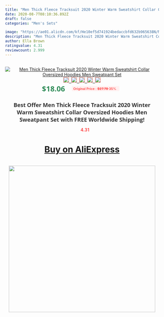 ```yaml
---
title: "Men Thick Fleece Tracksuit 2020 Winter Warm Sweatshirt Collar Oversized Hoodies Men Sweatpant Set"
date: 2020-08-7T08:10:36.892Z
draft: false
categories: "Men's Sets"

image: "https://ae01.alicdn.com/kf/He10ef5d741924bedaccbfd632b965638N/Men-Thick-Fleece-Tracksuit-2020-Winter-Warm-Sweatshirt-Collar-Oversized-Hoodies-Men-Sweatpant-Set.jpg"
description: "Men Thick Fleece Tracksuit 2020 Winter Warm Sweatshirt Collar Oversized Hoodies Men Sweatpant Set"
author: Ella Brown
ratingvalue: 4.31
reviewcount: 2.999
---
```

<br>
<div style="text-align: center;">
<a href="https://s.click.aliexpress.com/e/_AbL1qV" target="_blank" rel="nofollow noopener noreferrer"><img alt="Men Thick Fleece Tracksuit 2020 Winter Warm Sweatshirt Collar Oversized Hoodies Men Sweatpant Set" class="magnifier-image" src="https://ae01.alicdn.com/kf/He10ef5d741924bedaccbfd632b965638N/Men-Thick-Fleece-Tracksuit-2020-Winter-Warm-Sweatshirt-Collar-Oversized-Hoodies-Men-Sweatpant-Set.jpg_640x640.jpg">
<br>
<img style="border:1px solid salmon" src="https://ae01.alicdn.com/kf/He10ef5d741924bedaccbfd632b965638N/Men-Thick-Fleece-Tracksuit-2020-Winter-Warm-Sweatshirt-Collar-Oversized-Hoodies-Men-Sweatpant-Set.jpg_120x120.jpg">&nbsp;&nbsp;<img style="border:1px solid salmon" src="https://ae01.alicdn.com/kf/H0525756d9ca64bb9b12eac4f84208603n/Men-Thick-Fleece-Tracksuit-2020-Winter-Warm-Sweatshirt-Collar-Oversized-Hoodies-Men-Sweatpant-Set.jpg_120x120.jpg">&nbsp;&nbsp;<img style="border:1px solid salmon" src="https://ae01.alicdn.com/kf/H78a2d5ae7b814901ad25559f6fa7c5a3H/Men-Thick-Fleece-Tracksuit-2020-Winter-Warm-Sweatshirt-Collar-Oversized-Hoodies-Men-Sweatpant-Set.jpg_120x120.jpg">&nbsp;&nbsp;<img style="border:1px solid salmon" src="https://ae01.alicdn.com/kf/H47646fd9617041d68596c0c52ded0ff41/Men-Thick-Fleece-Tracksuit-2020-Winter-Warm-Sweatshirt-Collar-Oversized-Hoodies-Men-Sweatpant-Set.jpg_120x120.jpg">&nbsp;&nbsp;<img style="border:1px solid salmon" src="https://ae01.alicdn.com/kf/H3d81e43a43d143f5a66e2ceb7d543a28D/Men-Thick-Fleece-Tracksuit-2020-Winter-Warm-Sweatshirt-Collar-Oversized-Hoodies-Men-Sweatpant-Set.jpg_120x120.jpg"></a></div><br0>
<div style="text-align: center;"><span style="background-color: white; border: 0px; box-sizing: border-box; color: seagreen; display: inline-block; font-family: &quot;open sans&quot; , &quot;arial&quot; , &quot;helvetica&quot; , sans-serif , &quot;heiti&quot;; font-size: 24px; font-stretch: inherit; font-weight: 700; line-height: inherit; margin: 0px 10px 0px 0px; padding: 0px; vertical-align: middle;">$18.06 </span>
<span style="background: rgb(255 , 241 , 241); border-radius: 3px; border: 0px; box-sizing: border-box; color: #ff4747; display: inline-block; font-family: inherit; font-size: 12px; font-stretch: inherit; font-style: inherit; font-variant: inherit; font-weight: 600; line-height: inherit; margin: 0px; padding: 2px 5px; transform: scale(0.9); vertical-align: middle;">Original Price : <b style="text-decoration: line-through;">$27.78 </b> 35%&nbsp;&nbsp;</span></div>
<h1 style="color: #333333; display: inline-block; font-family: &quot;open sans&quot; , &quot;arial&quot; , &quot;helvetica&quot; , sans-serif , &quot;heiti&quot;; font-size: 18px; font-stretch: inherit; font-weight: 700; text-align: center;">Best Offer Men Thick Fleece Tracksuit 2020 Winter Warm Sweatshirt Collar Oversized Hoodies Men Sweatpant Set with FREE Worldwide Shipping!</h1>
<div style="color: #ff4747; text-align: center;">
<img src="https://4.bp.blogspot.com/-M0ZcTcb-5uY/XleCXlxnR4I/AAAAAAAAAEc/OrjgMkXV1oMQFaCRZj5HQwOCBcu3w1FegCPcBGAYYCw/s1600/star.png" style="height: 15px;">&nbsp;<b>4.31</b></div>
<div class="button_cont" align="center"><a class="buynow_a" href="https://s.click.aliexpress.com/e/_AbL1qV" target="_blank" rel="nofollow noopener noreferrer"><H1>Buy on AliExpress</H1></a></div><br>
<div class="separator" style="clear: both; text-align: center;">
<img src="https://lh3.googleusercontent.com/-pTy5HemUv9M/XlePHvY0dAI/AAAAAAAAAE4/0nX5iRUoIWY8eMW9Dpxeirr157OZliDIgCLcBGAsYHQ/s1600/badge.gif" width="480">
</div>
